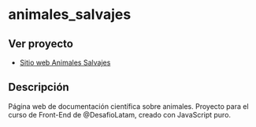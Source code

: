 # animales_salvajes

## Ver proyecto

- [Sitio web Animales Salvajes](https://joaquincruzat.github.io/animales_salvajes/)

## Descripción

Página web de documentación científica sobre animales. Proyecto para el curso de Front-End de @DesafioLatam, creado con JavaScript puro.

